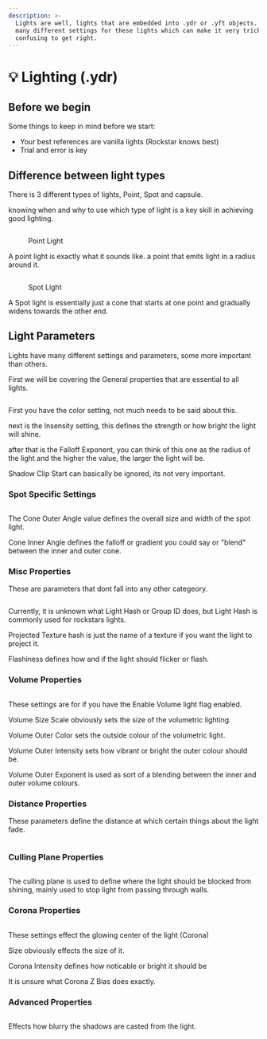 ```yaml
---
description: >-
  Lights are well, lights that are embedded into .ydr or .yft objects. there is
  many different settings for these lights which can make it very tricky and
  confusing to get right.
---
```


# 💡 Lighting (.ydr)

## Before we begin

Some things to keep in mind before we start:

* Your best references are vanilla lights (Rockstar knows best)
* Trial and error is key

## Difference between light types

There is 3 different types of lights, Point, Spot and capsule.

knowing when and why to use which type of light is a key skill in achieving good lighting.

<figure><img src="../../.gitbook/assets/image (90).png" alt=""><figcaption><p>Point Light</p></figcaption></figure>

A point light is exactly what it sounds like. a point that emits light in a radius around it.

<figure><img src="../../.gitbook/assets/image (91).png" alt=""><figcaption><p>Spot Light</p></figcaption></figure>

A Spot light is essentially just a cone that starts at one point and gradually widens towards the other end.

## Light Parameters

Lights have many different settings and parameters, some more important than others.

First we will be covering the General properties that are essential to all lights.

<figure><img src="../../.gitbook/assets/image (92).png" alt=""><figcaption></figcaption></figure>

First you have the color setting, not much needs to be said about this.

next is the Insensity setting, this defines the strength or how bright the light will shine.

after that is the Falloff Exponent, you can think of this one as the radius of the light and the higher the value, the larger the light will be.

Shadow Clip Start can basically be ignored, its not very important.

### Spot Specific Settings

<figure><img src="../../.gitbook/assets/image (93).png" alt=""><figcaption></figcaption></figure>

The Cone Outer Angle value defines the overall size and width of the spot light.

Cone Inner Angle defines the falloff or gradient you could say or "blend" between the inner and outer cone.

### Misc Properties

These are parameters that dont fall into any other categeory.

<figure><img src="../../.gitbook/assets/image (94).png" alt=""><figcaption></figcaption></figure>

Currently, it is unknown what Light Hash or Group ID does, but Light Hash is commonly used for rockstars lights.

Projected Texture hash is just the name of a texture if you want the light to project it.

Flashiness defines how and if the light should flicker or flash.

### Volume Properties

<figure><img src="../../.gitbook/assets/image (95).png" alt=""><figcaption></figcaption></figure>

These settings are for if you have the Enable Volume light flag enabled.

Volume Size Scale obviously sets the size of the volumetric lighting.

Volume Outer Color sets the outside colour of the volumetric light.

Volume Outer Intensity sets how vibrant or bright the outer colour should be.

Volume Outer Exponent is used as sort of a blending between the inner and outer volume colours.

### Distance Properties

These parameters define the distance at which certain things about the light fade.

<figure><img src="../../.gitbook/assets/image (96).png" alt=""><figcaption></figcaption></figure>

### Culling Plane Properties

<figure><img src="../../.gitbook/assets/image (97).png" alt=""><figcaption></figcaption></figure>

The culling plane is used to define where the light should be blocked from shining, mainly used to stop light from passing through walls.

### Corona Properties

<figure><img src="../../.gitbook/assets/image (98).png" alt=""><figcaption></figcaption></figure>

These settings effect the glowing center of the light (Corona)

Size obviously effects the size of it.

Corona Intensity defines how noticable or bright it should be

It is unsure what Corona Z Bias does exactly.



### Advanced Properties

<figure><img src="../../.gitbook/assets/image (99).png" alt=""><figcaption></figcaption></figure>

Effects how blurry the shadows are casted from the light.
